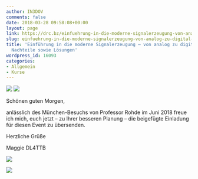 ```yaml
---
author: IN3DOV
comments: false
date: 2018-03-28 09:58:08+00:00
layout: page
link: https://drc.bz/einfuehrung-in-die-moderne-signalerzeugung-von-analog-zu-digital-vor-und-nachteile-sowie-loesungen/
slug: einfuehrung-in-die-moderne-signalerzeugung-von-analog-zu-digital-vor-und-nachteile-sowie-loesungen
title: 'Einführung in die moderne Signalerzeugung – von analog zu digital: Vor- und
  Nachteile sowie Lösungen'
wordpress_id: 16093
categories:
- Allgemein
- Kurse
---
```


![](https://drc.bz/wp-content/uploads/2018/03/Siggen6.jpg) ![](https://drc.bz/wp-content/uploads/2018/03/signal_timing.png)

Schönen guten Morgen,

anlässlich des München-Besuchs von Professor Rohde im Juni 2018 freue ich mich, euch jetzt – zu Ihrer besseren Planung – die beigefügte Einladung für diesen Event zu übersenden.

Herzliche Grüße

Maggie DL4TTB



![](https://drc.bz/wp-content/uploads/2018/03/Rohde_1.jpg)

![](https://drc.bz/wp-content/uploads/2018/03/Rohde_2.jpg)


